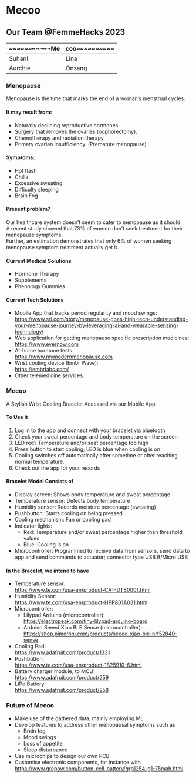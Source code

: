 # Mecoo
## Our Team @FemmeHacks 2023

|~~~~~~~~~~~Me|coo~~~~~~~~~~|
|-------------|-------------|
| Suhani      | Lina        |
| Aurchie     | Onsang      |

### Menopause
Menopause is the time that marks the end of a woman’s menstrual cycles.

#### It may result from:
- Naturally declining reproductive hormones.
- Surgery that removes the ovaries (oophorectomy).
- Chemotherapy and radiation therapy. 
- Primary ovarian insufficiency. (Premature menopause)

#### Symptoms:
- Hot flash
- Chills
- Excessive sweating
- Difficulty sleeping
- Brain Fog

#### Present problem?
Our healthcare system doesn’t seem to cater to menopause as it should.\
A recent study showed that 73% of women don’t seek treatment for their menopause symptoms.\
Further, an estimation demonstrates that only 6% of women seeking menopause symptom treatment actually get it.

#### Current Medical Solutions
- Hormone Therapy
- Supplements
- Phenology Gummies

#### Current Tech Solutions
- Mobile App that tracks period regularity and mood swings:\
https://www.sri.com/story/menopause-goes-high-tech-understanding-your-menopause-journey-by-leveraging-ai-and-wearable-sensing-technology/
- Web application for getting menopause specific prescription medicines:\
https://www.evernow.com
- At-home hormone tests:\
https://www.mymodernmenopause.com
- Wrist cooling device (Embr Wave):\
https://embrlabs.com/
- Other telemedicine services.

### Mecoo
A Stylish Wrist Cooling Bracelet 
Accessed via our Mobile App

#### To Use it
1. Log in to the app and connect with your bracelet via bluetooth
2. Check your sweat percentage and body temperature on the screen
3. LED red? Temperature and/or seat percentage too high
4. Press button to start cooling; LED is blue when cooling is on
5. Cooling switches off automatically after sometime or after reaching normal temperature.
6. Check out the app for your records

#### Bracelet Model Consists of
- Display screen: Shows body temperature and sweat percentage
- Temperature sensor: Detects body temperature
- Humidity sensor: Records moisture percentage (sweating)
- Pushbutton: Starts cooling on being pressed
- Cooling mechanism: Fan or cooling pad
- Indicator lights:
  + Red: Temperature and/or sweat percentage higher than threshold values
  + Blue: Cooling is on
- Microcontroller: Programmed to receive data from sensors, send data to app and send commands to actuator; connector type USB B/Micro USB

#### In the Bracelet, we intend to have
- Temperature sensor:\
  https://www.te.com/usa-en/product-CAT-DTS0001.html
- Humidity Sensor:\
  https://www.te.com/usa-en/product-HPP801A031.html
- Microcontroller:
  + Lilypad Arduino (microcontroller):\
    https://electropeak.com/tiny-lilypad-arduino-board
  + Arduino Seeed Xiao BLE Sense (microcontroller):\
    https://shop.pimoroni.com/products/seeed-xiao-ble-nrf52840-sense
- Cooling Pad:\
  https://www.adafruit.com/product/1331
- Pushbutton:\
  https://www.te.com/usa-en/product-1825910-6.html
- Battery charger module, to MCU:\
  https://www.adafruit.com/product/259
- LiPo Battery:\
  https://www.adafruit.com/product/258

### Future of Mecoo
- Make use of the gathered data, mainly employing ML
- Develop features to address other menopausal symptoms such as
  + Brain fog
  + Mood swings
  + Loss of appetite
  + Sleep disturbance
- Use microchips to design our own PCB
- Customise electronic components, for instance with https://www.grepow.com/button-cell-battery/grp1254-g1-75mah.html

